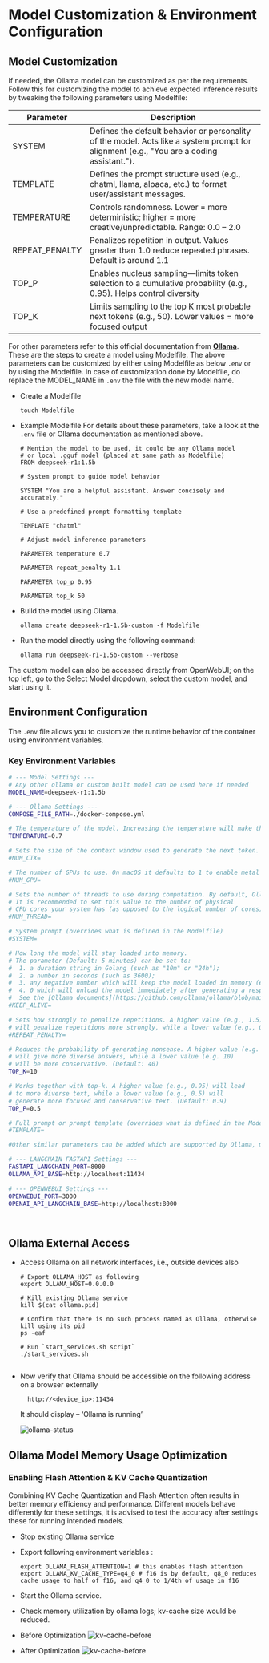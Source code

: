 # Model Customization & Environment Configuration

## Model Customization 
If needed, the Ollama model can be customized as per the requirements. Follow this for customizing the model to achieve expected inference results by tweaking the following parameters using Modelfile: 

| Parameter                                               | Description                |
|---------------------------------------------------------|----------------------------|
| SYSTEM                                                  | Defines the default behavior or personality of the model. Acts like a system prompt for alignment (e.g., "You are a coding assistant.").  |
| TEMPLATE                                                | Defines the prompt structure used (e.g., chatml, llama, alpaca, etc.) to format user/assistant messages.   |
| TEMPERATURE                                             | Controls randomness. Lower = more deterministic; higher = more creative/unpredictable. Range: 0.0 – 2.0 |
| REPEAT_PENALTY                                          | Penalizes repetition in output. Values greater than 1.0 reduce repeated phrases. Default is around 1.1  |
| TOP_P                                                   | Enables nucleus sampling—limits token selection to a cumulative probability (e.g., 0.95). Helps control diversity  |
| TOP_K                                                   | Limits sampling to the top K most probable next tokens (e.g., 50). Lower values = more focused output  |

For other parameters refer to this official documentation from [**Ollama**](https://github.com/ollama/ollama/blob/main/docs/modelfile.md). These are the steps to create a model using Modelfile. The above parameters can be customized by either using Modelfile as below ```.env``` or by using the Modelfile. In case of customization done by Modelfile, do replace the MODEL_NAME in ```.env``` the file with the new model name.

- Create a Modelfile

    ```
    touch Modelfile
    ```

- Example Modelfile
  For details about these parameters, take a look at the ```.env``` file or Ollama documentation as mentioned above.
  ```
  # Mention the model to be used, it could be any Ollama model 
  # or local .gguf model (placed at same path as Modelfile)
  FROM deepseek-r1:1.5b 

  # System prompt to guide model behavior 

  SYSTEM "You are a helpful assistant. Answer concisely and accurately." 

  # Use a predefined prompt formatting template 

  TEMPLATE "chatml" 

  # Adjust model inference parameters 

  PARAMETER temperature 0.7 

  PARAMETER repeat_penalty 1.1 

  PARAMETER top_p 0.95 

  PARAMETER top_k 50 
  ```

- Build the model using Ollama. 
  ```
  ollama create deepseek-r1-1.5b-custom -f Modelfile 
  ```

- Run the model directly using the following command: 
  ```
  ollama run deepseek-r1-1.5b-custom --verbose
  ```  

The custom model can also be accessed directly from OpenWebUI; on the top left, go to the Select Model dropdown, select the custom model, and start using it. 


## Environment Configuration

The `.env` file allows you to customize the runtime behavior of the container using environment variables.

### Key Environment Variables
``` bash
# --- Model Settings ---
# Any other ollama or custom built model can be used here if needed
MODEL_NAME=deepseek-r1:1.5b

# --- Ollama Settings ---
COMPOSE_FILE_PATH=./docker-compose.yml

# The temperature of the model. Increasing the temperature will make the model answer more creatively. (Default: 0.8)
TEMPERATURE=0.7

# Sets the size of the context window used to generate the next token. (Default: 2048)
#NUM_CTX=

# The number of GPUs to use. On macOS it defaults to 1 to enable metal support, 0 to disable.
#NUM_GPU=

# Sets the number of threads to use during computation. By default, Ollama will detect this for optimal performance.
# It is recommended to set this value to the number of physical
# CPU cores your system has (as opposed to the logical number of cores).
#NUM_THREAD=

# System prompt (overrides what is defined in the Modelfile)
#SYSTEM=

# How long the model will stay loaded into memory.
# The parameter (Default: 5 minutes) can be set to:
#  1. a duration string in Golang (such as "10m" or "24h");
#  2. a number in seconds (such as 3600);
#  3. any negative number which will keep the model loaded in memory (e.g. -1 or "-1m");
#  4. 0 which will unload the model immediately after generating a response;
#  See the [Ollama documents](https://github.com/ollama/ollama/blob/main/docs/faq.md#how-do-i-keep-a-model-loaded-in-memory-or-make-it-unload-immediately)"""
#KEEP_ALIVE=

# Sets how strongly to penalize repetitions. A higher value (e.g., 1.5)
# will penalize repetitions more strongly, while a lower value (e.g., 0.9) will be more lenient. (Default: 1.1)
#REPEAT_PENALTY=

# Reduces the probability of generating nonsense. A higher value (e.g. 100)
# will give more diverse answers, while a lower value (e.g. 10)
# will be more conservative. (Default: 40)
TOP_K=10

# Works together with top-k. A higher value (e.g., 0.95) will lead
# to more diverse text, while a lower value (e.g., 0.5) will
# generate more focused and conservative text. (Default: 0.9)
TOP_P=0.5

# Full prompt or prompt template (overrides what is defined in the Modelfile)
#TEMPLATE=

#Other similar parameters can be added which are supported by Ollama, make sure to add them also in Ollama instantiation within llm_loader.py file

# --- LANGCHAIN FASTAPI Settings ---
FASTAPI_LANGCHAIN_PORT=8000
OLLAMA_API_BASE=http://localhost:11434

# --- OPENWEBUI Settings ---
OPENWEBUI_PORT=3000
OPENAI_API_LANGCHAIN_BASE=http://localhost:8000

 
```

## Ollama External Access
- Access Ollama on all network interfaces, i.e., outside devices also
  ```
  # Export OLLAMA_HOST as following
  export OLLAMA_HOST=0.0.0.0

  # Kill existing Ollama service
  kill $(cat ollama.pid)

  # Confirm that there is no such process named as Ollama, otherwise kill using its pid
  ps -eaf
  
  # Run `start_services.sh script`
  ./start_services.sh
  ```

  ```
- Now verify that Ollama should be accessible on the following address on a browser externally
  ```
    http://<device_ip>:11434
  ```
  It should display – ‘Ollama is running’ 

  ![ollama-status](..%2Fdata%2Fimages%2Follama-status.png)


## Ollama Model Memory Usage Optimization

### Enabling Flash Attention & KV Cache Quantization

Combining KV Cache Quantization and Flash Attention often results in better memory efficiency and performance. Different models behave differently for these settings, it is advised to test the accuracy after settings these for running intended models.


- Stop existing Ollama service 
- Export following environment variables :
  ```
  export OLLAMA_FLASH_ATTENTION=1 # this enables flash attention
  export OLLAMA_KV_CACHE_TYPE=q4_0 # f16 is by default, q8_0 reduces cache usage to half of f16, and q4_0 to 1/4th of usage in f16
  ```
- Start the Ollama service. 
- Check memory utilization by ollama logs; kv-cache size would be reduced. 
- Before Optimization
![kv-cache-before](..%2Fdata%2Fimages%2Fkvcache-before.png)

- After Optimization
![kv-cache-before](..%2Fdata%2Fimages%2Fkvcache-after.png)
